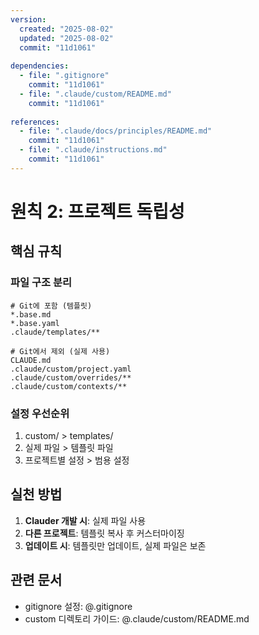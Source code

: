 ```yaml
---
version:
  created: "2025-08-02"
  updated: "2025-08-02"
  commit: "11d1061"
  
dependencies:
  - file: ".gitignore"
    commit: "11d1061"
  - file: ".claude/custom/README.md"
    commit: "11d1061"
    
references:
  - file: ".claude/docs/principles/README.md"
    commit: "11d1061"
  - file: ".claude/instructions.md"
    commit: "11d1061"
---
```


# 원칙 2: 프로젝트 독립성

## 핵심 규칙

### 파일 구조 분리
```
# Git에 포함 (템플릿)
*.base.md
*.base.yaml
.claude/templates/**

# Git에서 제외 (실제 사용)
CLAUDE.md
.claude/custom/project.yaml
.claude/custom/overrides/**
.claude/custom/contexts/**
```

### 설정 우선순위
1. custom/ > templates/
2. 실제 파일 > 템플릿 파일
3. 프로젝트별 설정 > 범용 설정

## 실천 방법

1. **Clauder 개발 시**: 실제 파일 사용
2. **다른 프로젝트**: 템플릿 복사 후 커스터마이징
3. **업데이트 시**: 템플릿만 업데이트, 실제 파일은 보존

## 관련 문서
- gitignore 설정: @.gitignore
- custom 디렉토리 가이드: @.claude/custom/README.md